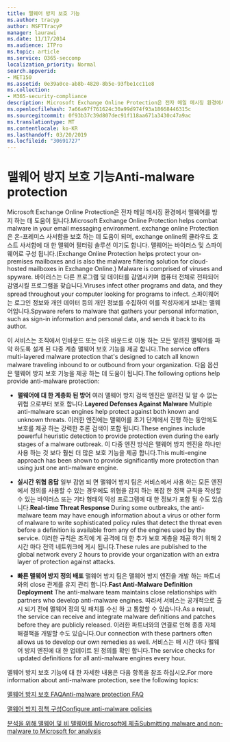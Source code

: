 ```yaml
---
title: 맬웨어 방지 보호 기능
ms.author: tracyp
author: MSFTTracyP
manager: laurawi
ms.date: 11/17/2014
ms.audience: ITPro
ms.topic: article
ms.service: O365-seccomp
localization_priority: Normal
search.appverid:
- MET150
ms.assetid: 0e39a0ce-ab8b-4820-8b5e-93fbe1cc11e8
ms.collection:
- M365-security-compliance
description: Microsoft Exchange Online Protection은 전자 메일 메시징 환경에서 맬웨어를 방지 하는 데 도움이 됩니다. 맬웨어는 바이러스 및 스파이웨어로 구성됩니다. 바이러스는 다른 프로그램 및 데이터를 감염시키며 컴퓨터 전체로 전파되어 감염시킬 프로그램을 찾습니다. 스파이웨어는 로그인 정보와 개인 데이터 등의 개인 정보를 수집하여 이를 작성자에게 보내는 맬웨어입니다.
ms.openlocfilehash: 7a66a97f761624c30a99d974f93a18668446315c
ms.sourcegitcommit: 0f93b37c39d807dec91f118aa671a3430c47a9ac
ms.translationtype: MT
ms.contentlocale: ko-KR
ms.lasthandoff: 03/20/2019
ms.locfileid: "30691727"
---
```

# <a name="anti-malware-protection"></a><span data-ttu-id="33eb3-106">맬웨어 방지 보호 기능</span><span class="sxs-lookup"><span data-stu-id="33eb3-106">Anti-malware protection</span></span>

<span data-ttu-id="33eb3-107">Microsoft Exchange Online Protection은 전자 메일 메시징 환경에서 맬웨어를 방지 하는 데 도움이 됩니다.</span><span class="sxs-lookup"><span data-stu-id="33eb3-107">Microsoft Exchange Online Protection helps combat malware in your email messaging environment.</span></span> <span data-ttu-id="33eb3-108">exchange online Protection은 온-프레미스 사서함을 보호 하는 데 도움이 되며, exchange online의 클라우드 호스트 사서함에 대 한 맬웨어 필터링 솔루션 이기도 합니다. 맬웨어는 바이러스 및 스파이웨어로 구성 됩니다.</span><span class="sxs-lookup"><span data-stu-id="33eb3-108">(Exchange Online Protection helps protect your on-premises mailboxes and is also the malware filtering solution for cloud-hosted mailboxes in Exchange Online.) Malware is comprised of viruses and spyware.</span></span> <span data-ttu-id="33eb3-109">바이러스는 다른 프로그램 및 데이터를 감염시키며 컴퓨터 전체로 전파되어 감염시킬 프로그램을 찾습니다.</span><span class="sxs-lookup"><span data-stu-id="33eb3-109">Viruses infect other programs and data, and they spread throughout your computer looking for programs to infect.</span></span> <span data-ttu-id="33eb3-110">스파이웨어는 로그인 정보와 개인 데이터 등의 개인 정보를 수집하여 이를 작성자에게 보내는 맬웨어입니다.</span><span class="sxs-lookup"><span data-stu-id="33eb3-110">Spyware refers to malware that gathers your personal information, such as sign-in information and personal data, and sends it back to its author.</span></span> 
  
<span data-ttu-id="33eb3-111">이 서비스는 조직에서 인바운드 또는 아웃 바운드로 이동 하는 모든 알려진 맬웨어를 파악 하도록 설계 된 다중 계층 맬웨어 보호 기능을 제공 합니다.</span><span class="sxs-lookup"><span data-stu-id="33eb3-111">The service offers multi-layered malware protection that's designed to catch all known malware traveling inbound to or outbound from your organization.</span></span> <span data-ttu-id="33eb3-112">다음 옵션은 맬웨어 방지 보호 기능을 제공 하는 데 도움이 됩니다.</span><span class="sxs-lookup"><span data-stu-id="33eb3-112">The following options help provide anti-malware protection:</span></span>
  
- <span data-ttu-id="33eb3-113">**맬웨어에 대 한 계층화 된 방어** 여러 맬웨어 방지 검색 엔진은 알려진 및 알 수 없는 위협 으로부터 보호 합니다.</span><span class="sxs-lookup"><span data-stu-id="33eb3-113">**Layered Defenses Against Malware** Multiple anti-malware scan engines help protect against both known and unknown threats.</span></span> <span data-ttu-id="33eb3-114">이러한 엔진에는 맬웨어를 초기 단계에서 진행 하는 동안에도 보호를 제공 하는 강력한 추론 검색이 포함 됩니다.</span><span class="sxs-lookup"><span data-stu-id="33eb3-114">These engines include powerful heuristic detection to provide protection even during the early stages of a malware outbreak.</span></span> <span data-ttu-id="33eb3-115">이 다중 엔진 방식은 맬웨어 방지 엔진을 하나만 사용 하는 것 보다 훨씬 더 많은 보호 기능을 제공 합니다.</span><span class="sxs-lookup"><span data-stu-id="33eb3-115">This multi-engine approach has been shown to provide significantly more protection than using just one anti-malware engine.</span></span> 
    
- <span data-ttu-id="33eb3-116">**실시간 위협 응답** 일부 감염 되 면 맬웨어 방지 팀은 서비스에서 사용 하는 모든 엔진에서 정의를 사용할 수 있는 경우에도 위협을 감지 하는 복잡 한 정책 규칙을 작성할 수 있는 바이러스 또는 기타 형태의 악성 프로그램에 대 한 정보가 포함 될 수도 있습니다.</span><span class="sxs-lookup"><span data-stu-id="33eb3-116">**Real-time Threat Response** During some outbreaks, the anti-malware team may have enough information about a virus or other form of malware to write sophisticated policy rules that detect the threat even before a definition is available from any of the engines used by the service.</span></span> <span data-ttu-id="33eb3-117">이러한 규칙은 조직에 게 공격에 대 한 추가 보호 계층을 제공 하기 위해 2 시간 마다 전역 네트워크에 게시 됩니다.</span><span class="sxs-lookup"><span data-stu-id="33eb3-117">These rules are published to the global network every 2 hours to provide your organization with an extra layer of protection against attacks.</span></span> 
    
- <span data-ttu-id="33eb3-118">**빠른 맬웨어 방지 정의 배포** 맬웨어 방지 팀은 맬웨어 방지 엔진을 개발 하는 파트너와의 close 관계를 유지 관리 합니다.</span><span class="sxs-lookup"><span data-stu-id="33eb3-118">**Fast Anti-Malware Definition Deployment** The anti-malware team maintains close relationships with partners who develop anti-malware engines.</span></span> <span data-ttu-id="33eb3-119">따라서 서비스는 공개적으로 출시 되기 전에 맬웨어 정의 및 패치를 수신 하 고 통합할 수 있습니다.</span><span class="sxs-lookup"><span data-stu-id="33eb3-119">As a result, the service can receive and integrate malware definitions and patches before they are publicly released.</span></span> <span data-ttu-id="33eb3-120">이러한 파트너와의 연결로 인해 종종 자체 해결책을 개발할 수도 있습니다.</span><span class="sxs-lookup"><span data-stu-id="33eb3-120">Our connection with these partners often allows us to develop our own remedies as well.</span></span> <span data-ttu-id="33eb3-121">서비스는 매 시간 마다 맬웨어 방지 엔진에 대 한 업데이트 된 정의를 확인 합니다.</span><span class="sxs-lookup"><span data-stu-id="33eb3-121">The service checks for updated definitions for all anti-malware engines every hour.</span></span> 
    
<span data-ttu-id="33eb3-122">맬웨어 방지 보호 기능에 대 한 자세한 내용은 다음 항목을 참조 하십시오.</span><span class="sxs-lookup"><span data-stu-id="33eb3-122">For more information about anti-malware protection, see the following topics:</span></span> 
  
[<span data-ttu-id="33eb3-123">맬웨어 방지 보호 FAQ</span><span class="sxs-lookup"><span data-stu-id="33eb3-123">Anti-malware protection FAQ </span></span>](anti-malware-protection-faq-eop.md)
  
[<span data-ttu-id="33eb3-124">맬웨어 방지 정책 구성</span><span class="sxs-lookup"><span data-stu-id="33eb3-124">Configure anti-malware policies</span></span>](configure-anti-malware-policies.md)
  
[<span data-ttu-id="33eb3-125">분석을 위해 맬웨어 및 비 맬웨어를 Microsoft에 제출</span><span class="sxs-lookup"><span data-stu-id="33eb3-125">Submitting malware and non-malware to Microsoft for analysis</span></span>](submitting-malware-and-non-malware-to-microsoft-for-analysis.md)
  


